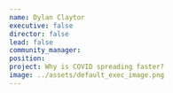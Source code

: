 ```yaml
---
name: Dylan Claytor
executive: false
director: false
lead: false
community_manager: 
position:  
project: Why is COVID spreading faster?
image: ../assets/default_exec_image.png
---
```

